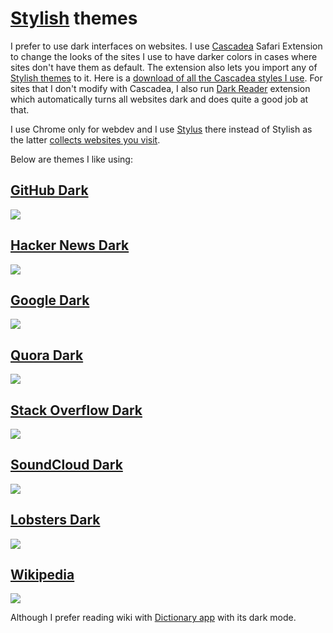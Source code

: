 # [Stylish](https://userstyles.org) themes

I prefer to use dark interfaces on websites. I use [Cascadea](https://cascadea.app) Safari Extension to change the looks of the sites I use to have darker colors in cases where sites don't have them as default. The extension also lets you import any of [Stylish themes](https://userstyles.org) to it. Here is a [download of all the Cascadea styles I use](https://www.dropbox.com/s/dcnhujryt0ydft5/Cascadea%20Styles.sdb?dl=1). For sites that I don't modify with Cascadea, I also run [Dark Reader](https://darkreader.org/) extension which automatically turns all websites dark and does quite a good job at that.

I use Chrome only for webdev and I use [Stylus](https://github.com/openstyles/stylus#readme) there instead of Stylish as the latter [collects websites you visit](https://robertheaton.com/2018/07/02/stylish-browser-extension-steals-your-internet-history/).

Below are themes I like using:

## [GitHub Dark](https://userstyles.org/styles/37035/github-dark)

![](https://i.imgur.com/ValUboK.png)

## [Hacker News Dark](https://userstyles.org/styles/113994/hacker-news-dark)

![](https://i.imgur.com/vvfG3au.png)

## [Google Dark](https://userstyles.org/styles/118959/darksearch-for-google)

![](https://i.imgur.com/tTKd4kG.png)

## [Quora Dark](https://userstyles.org/styles/104706/quora-dark)

![](https://i.imgur.com/VFAXqU1.png)

## [Stack Overflow Dark](https://userstyles.org/styles/35345)

![](https://i.imgur.com/NKI5yj2.png)

## [SoundCloud Dark](https://userstyles.org/styles/90894/soundcloud-pitch-black)

![](https://i.imgur.com/hjCCD1E.png)

## [Lobsters Dark](https://userstyles.org/styles/136068/neo-dark-lobsters)

![](https://i.imgur.com/nCjge7A.png)

## [Wikipedia](https://userstyles.org/styles/122072/wikipedia-dark-material-design)

![](https://i.imgur.com/rcMQfXY.png)

Although I prefer reading wiki with [Dictionary app](https://wokabulary.com/blog/the-built-in-dictionary-on-mac-and-iphone.html) with its dark mode.
